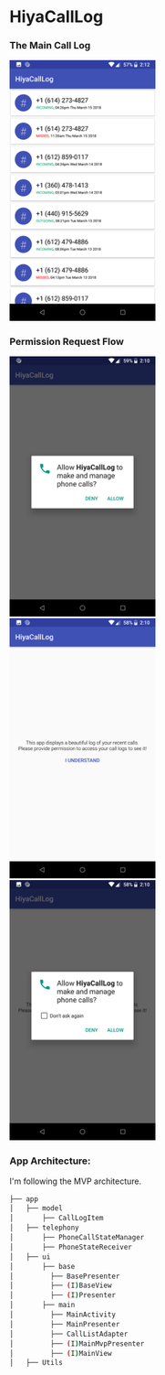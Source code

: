 # HiyaCallLog

### The Main Call Log

<img src="/images/Screenshot_20180316-141206.png" width="256">

### Permission Request Flow

<img src="/images/Screenshot_20180316-141032.png" width="256"> <img src="/images/Screenshot_20180316-141042.png" width="256"> <img src="/images/Screenshot_20180316-141048.png" width="256">

### App Architecture:

I'm following the MVP architecture.

```bash
├── app
│   ├── model
│       ├── CallLogItem
│   ├── telephony
│       ├── PhoneCallStateManager
│       ├── PhoneStateReceiver
│   ├── ui
│       ├── base
│         ├── BasePresenter
│         ├── (I)BaseView
│         ├── (I)Presenter
│       ├── main
│         ├── MainActivity
│         ├── MainPresenter
│         ├── CallListAdapter
│         ├── (I)MainMvpPresenter
│         ├── (I)MainView
│   ├── Utils
```
